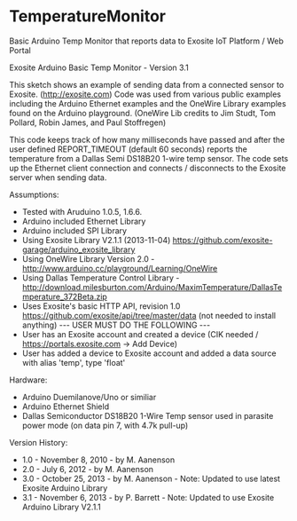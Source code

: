 TemperatureMonitor
==================

Basic Arduino Temp Monitor that reports data to Exosite IoT Platform / Web Portal 

Exosite Arduino Basic Temp Monitor - Version 3.1 

This sketch shows an example of sending data from a connected
sensor to Exosite. (http://exosite.com) Code was used from various
public examples including the Arduino Ethernet examples and the OneWire
Library examples found on the Arduino playground. 
(OneWire Lib credits to Jim Studt, Tom Pollard, Robin James, and Paul Stoffregen)

This code keeps track of how many milliseconds have passed
and after the user defined REPORT_TIMEOUT (default 60 seconds)
reports the temperature from a Dallas Semi DS18B20 1-wire temp sensor.
The code sets up the Ethernet client connection and connects / disconnects 
to the Exosite server when sending data.

Assumptions:
- Tested with Aruduino 1.0.5, 1.6.6.
- Arduino included Ethernet Library
- Arduino included SPI Library
- Using Exosite Library V2.1.1 (2013-11-04) https://github.com/exosite-garage/arduino_exosite_library
- Using OneWire Library Version 2.0 - http://www.arduino.cc/playground/Learning/OneWire
- Using Dallas Temperature Control Library - http://download.milesburton.com/Arduino/MaximTemperature/DallasTemperature_372Beta.zip
- Uses Exosite's basic HTTP API, revision 1.0 https://github.com/exosite/api/tree/master/data (not needed to install anything)
--- USER MUST DO THE FOLLOWING ---
- User has an Exosite account and created a device (CIK needed / https://portals.exosite.com -> Add Device)
- User has added a device to Exosite account and added a data source with alias 'temp', type 'float'


Hardware:
- Arduino Duemilanove/Uno or similiar
- Arduino Ethernet Shield
- Dallas Semiconductor DS18B20 1-Wire Temp sensor used in parasite power mode (on data pin 7, with 4.7k pull-up)

Version History:
- 1.0 - November 8, 2010 - by M. Aanenson
- 2.0 - July 6, 2012 - by M. Aanenson
- 3.0 - October 25, 2013 - by M. Aanenson - Note: Updated to use latest Exosite Arduino Library
- 3.1 - November 6, 2013 - by P. Barrett - Note: Updated to use Exosite Arduino Library V2.1.1

